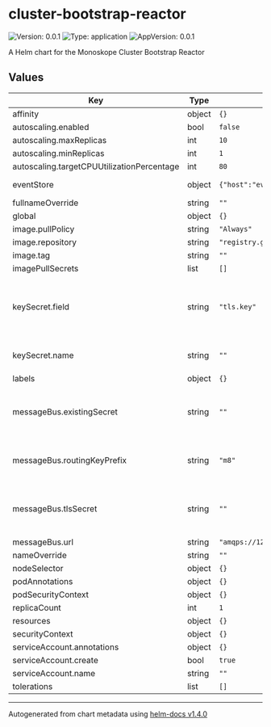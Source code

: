 # cluster-bootstrap-reactor

![Version: 0.0.1](https://img.shields.io/badge/Version-0.0.1-informational?style=flat-square) ![Type: application](https://img.shields.io/badge/Type-application-informational?style=flat-square) ![AppVersion: 0.0.1](https://img.shields.io/badge/AppVersion-0.0.1-informational?style=flat-square)

A Helm chart for the Monoskope Cluster Bootstrap Reactor

## Values

| Key | Type | Default | Description |
|-----|------|---------|-------------|
| affinity | object | `{}` |  |
| autoscaling.enabled | bool | `false` |  |
| autoscaling.maxReplicas | int | `10` |  |
| autoscaling.minReplicas | int | `1` |  |
| autoscaling.targetCPUUtilizationPercentage | int | `80` |  |
| eventStore | object | `{"host":"eventstore","port":8080,"prefix":""}` | API address of the event store |
| fullnameOverride | string | `""` |  |
| global | object | `{}` |  |
| image.pullPolicy | string | `"Always"` |  |
| image.repository | string | `"registry.gitlab.figo.systems/platform/monoskope/monoskope/clboreactor"` |  |
| image.tag | string | `""` |  |
| imagePullSecrets | list | `[]` |  |
| keySecret.field | string | `"tls.key"` | field of the secret containing the private key (PEM or DER-encoded) |
| keySecret.name | string | `""` | secret containing private key |
| labels | object | `{}` |  |
| messageBus.existingSecret | string | `""` | Name of the configmap containing the config for the messagebus |
| messageBus.routingKeyPrefix | string | `"m8"` | Prefix for routing messages via message bus |
| messageBus.tlsSecret | string | `""` | Name of the secret containing the tls certificates/keys |
| messageBus.url | string | `"amqps://127.0.0.1:5672/"` | URL of the bus |
| nameOverride | string | `""` |  |
| nodeSelector | object | `{}` |  |
| podAnnotations | object | `{}` |  |
| podSecurityContext | object | `{}` |  |
| replicaCount | int | `1` |  |
| resources | object | `{}` |  |
| securityContext | object | `{}` |  |
| serviceAccount.annotations | object | `{}` |  |
| serviceAccount.create | bool | `true` |  |
| serviceAccount.name | string | `""` |  |
| tolerations | list | `[]` |  |

----------------------------------------------
Autogenerated from chart metadata using [helm-docs v1.4.0](https://github.com/norwoodj/helm-docs/releases/v1.4.0)
